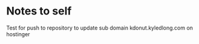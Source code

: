 # Notes to self

Test for push to repository to update sub domain kdonut.kyledlong.com on hostinger
